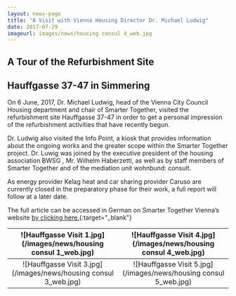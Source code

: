 ```yaml
---
layout: news-page
title: "A Visit with Vienna Housing Director Dr. Michael Ludwig"
date: 2017-07-29
imageurl: images/news/housing consul 4_web.jpg
---
```


<div class="multiline">
<h2><span class="ornament-news">A Tour of the Refurbishment Site</span></h2>
<h2><span class="ornament-news">Hauffgasse 37-47 in Simmering</span></h2>
</div>

On 6 June, 2017, Dr. Michael Ludwig, head of the Vienna City Council Housing department and chair of Smarter Together, visited the refurbishment site Hauffgasse 37-47 in order to get a personal impression of the refurbishment activities that have recently begun. 

Dr. Ludwig also visited the Info Point, a kiosk that provides information about the ongoing works and the greater scope within the Smarter Together project. Dr. Luwig was joined by the executive president of the housing association BWSG , Mr. Wilhelm Haberzettl, as well as by staff members of Smarter Together and of the mediation unit wohnbund: consult.

As energy provider Kelag heat and car sharing provider Caruso are currently closed in the preparatory phase for their work, a full report will follow at a later date.

The full article can be accessed in German on Smarter Together Vienna’s website [by clicking here.](http://www.smartertogether.at/michael-ludwig-baustellenbesuch/){:target="_blank"}

![Hauffgasse Visit 1.jpg](/images/news/housing consul 1_web.jpg)             |  ![Hauffgasse Visit 4.jpg](/images/news/housing consul 4_web.jpg)
:-------------------------:|:-------------------------:
![Hauffgasse Visit 3.jpg](/images/news/housing consul 3_web.jpg)  |  ![Hauffgasse Visit 5.jpg](/images/news/housing consul 5_web.jpg)
